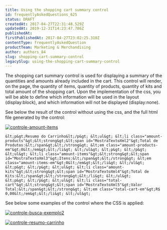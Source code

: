 ```yaml
---
title: Using the shopping cart summary control
id: frequentlyAskedQuestions_625
status: DRAFT
createdAt: 2017-04-27T22:31:48.529Z
updatedAt: 2019-12-31T14:23:47.786Z
publishedAt: 
firstPublishedAt: 2017-04-27T23:02:25.310Z
contentType: frequentlyAskedQuestion
productTeam: Marketing & Merchandising
author: authors_84
slug: shopping-cart-summary-control
legacySlug: using-the-shopping-cart-summary-control
---
```


The shopping cart summary control is used for displaying a summary of the quantities and amounts already included in the cart. This control will render, on the page, the quantity of items, quantity of products, quantity of kits and total amount of the shopping cart. Upon the implementation of the css, you will be able to define which information will be used in the layout (display:block), and which information will not be displayed (display:none).

See below the result of the control without using the css, and the full html file generated by the control:

[![controle-amount-items](/wp-content/uploads/help-antigo/2014/02/controle-amount-items.png)](/wp-content/uploads/help-antigo/2014/02/controle-amount-items.png "![controle-amount-items](/wp-content/uploads/help-antigo/2014/02/controle-amount-items.png)")

`&lt;p&gt;Resumo do Carrinho&lt;/p&gt;
&lt;ul&gt;
&lt;li class="amount-products"&gt;&lt;strong&gt;&lt;span id="MostraTextoXml2"&gt;Total de Produtos:&lt;/span&gt;&lt;/strong&gt; &lt;em class="amount-products-em"&gt;0&lt;/em&gt;&lt;/li&gt;
&lt;/ul&gt;
&lt;p&gt; &lt;/p&gt;
&lt;ul&gt;
&lt;li class="amount-items"&gt;&lt;strong&gt;&lt;span id="MostraTextoXml3"&gt;Itens:&lt;/span&gt;&lt;/strong&gt; &lt;em class="amount-items-em"&gt;0&lt;/em&gt;&lt;/li&gt;
&lt;/ul&gt;
&lt;p&gt; &lt;/p&gt;
&lt;ul&gt;
&lt;li class="amount-kits"&gt;&lt;strong&gt;&lt;span id="MostraTextoXml4"&gt;Total de Kits:&lt;/span&gt;&lt;/strong&gt;&lt;/li&gt;
&lt;/ul&gt;
&lt;p&gt; &lt;/p&gt;
&lt;ul&gt;
&lt;li class="total-cart"&gt;&lt;strong&gt;&lt;span id="MostraTextoXml5"&gt;Valor Total:&lt;/span&gt;&lt;/strong&gt; &lt;em class="total-cart-em"&gt;R$ 0,00&lt;/em&gt;&lt;/li&gt;
&lt;/ul&gt;
`

See below some examples of the control where the CSS is applied:

[![controle-busca-exemplo2](/wp-content/uploads/help-antigo/2014/02/controle-busca-exemplo2.png)](/wp-content/uploads/help-antigo/2014/02/controle-busca-exemplo2.png "![controle-busca-exemplo2](/wp-content/uploads/help-antigo/2014/02/controle-busca-exemplo2.png)")

[![controle-resumo-carrinho](/wp-content/uploads/help-antigo/2014/02/controle-resumo-carrinho.png)](/wp-content/uploads/help-antigo/2014/02/controle-resumo-carrinho.png "![controle-resumo-carrinho](/wp-content/uploads/help-antigo/2014/02/controle-resumo-carrinho.png)")

